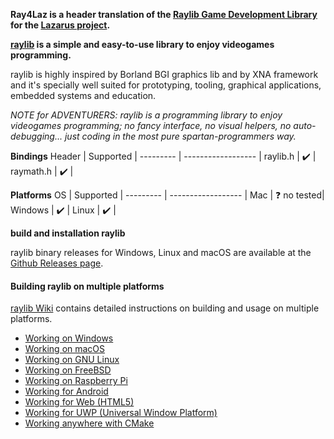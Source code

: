 
**Ray4Laz is a header translation of the [Raylib Game Development Library](https://www.raylib.com/) for the [Lazarus project](https://www.lazarus-ide.org/).**

**[raylib](https://github.com/raysan5/raylib) is a simple and easy-to-use library to enjoy videogames programming.**

raylib is highly inspired by Borland BGI graphics lib and by XNA framework and it's specially well suited for prototyping, tooling, graphical applications, embedded systems and education.

*NOTE for ADVENTURERS: raylib is a programming library to enjoy videogames programming; no fancy interface, no visual helpers, no auto-debugging... just coding in the most pure spartan-programmers way.*




**Bindings**
Header     | Supported          |
---------  | ------------------ |
raylib.h   | :heavy_check_mark: |
raymath.h  | :heavy_check_mark: |

**Platforms**
OS         | Supported          |
---------  | ------------------ |
Mac        | ❓ no tested|
Windows    | :heavy_check_mark: |
Linux      | :heavy_check_mark: |


**build and installation raylib**

raylib binary releases for Windows, Linux and macOS are available at the [Github Releases page](https://github.com/raysan5/raylib/releases).

#### Building raylib on multiple platforms

[raylib Wiki](https://github.com/raysan5/raylib/wiki#development-platforms) contains detailed instructions on building and usage on multiple platforms.

 - [Working on Windows](https://github.com/raysan5/raylib/wiki/Working-on-Windows)
 - [Working on macOS](https://github.com/raysan5/raylib/wiki/Working-on-macOS)
 - [Working on GNU Linux](https://github.com/raysan5/raylib/wiki/Working-on-GNU-Linux)
 - [Working on FreeBSD](https://github.com/raysan5/raylib/wiki/Working-on-FreeBSD)
 - [Working on Raspberry Pi](https://github.com/raysan5/raylib/wiki/Working-on-Raspberry-Pi)
 - [Working for Android](https://github.com/raysan5/raylib/wiki/Working-for-Android)
 - [Working for Web (HTML5)](https://github.com/raysan5/raylib/wiki/Working-for-Web-(HTML5))
 - [Working for UWP (Universal Window Platform)](https://github.com/raysan5/raylib/wiki/Working-for-UWP)
 - [Working anywhere with CMake](https://github.com/raysan5/raylib/wiki/Working-with-CMake)









